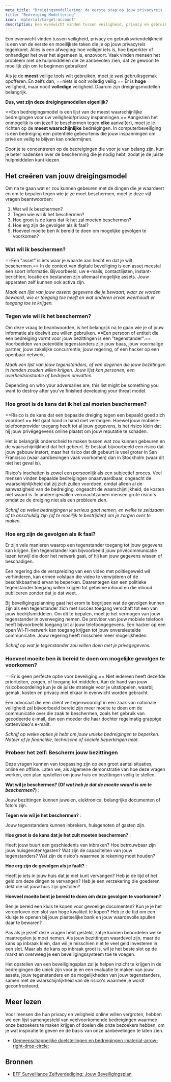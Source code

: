 ```yaml
---
meta_title: "Dreigingsmodellering: de eerste stap op jouw privacyreis - Privacy Guides"
title: "Bedreiging Modellering"
icon: 'material/target-account'
description: Een evenwicht vinden tussen veiligheid, privacy en gebruiksvriendelijkheid is een van de eerste en moeilijkste taken die je op jouw privacyreis tegenkomt.
---
```


Een evenwicht vinden tussen veiligheid, privacy en gebruiksvriendelijkheid is een van de eerste en moeilijkste taken die je op jouw privacyreis tegenkomt. Alles is een afweging: hoe veiliger iets is, hoe beperkter of onhandiger het over het algemeen is, enzovoort. Vaak vinden mensen het probleem met de hulpmiddelen die ze aanbevolen zien, dat ze gewoon te moeilijk zijn om te beginnen gebruiken!

Als je de **meest** veilige tools wilt gebruiken, moet je *veel* gebruiksgemak opofferen. En zelfs dan, ==niets is ooit volledig veilig.== Er is **hoge** veiligheid, maar nooit **volledige** veiligheid. Daarom zijn dreigingsmodellen belangrijk.

**Dus, wat zijn deze dreigingsmodellen eigenlijk?**

==Een bedreigingsmodel is een lijst van de meest waarschijnlijke bedreigingen voor uw veiligheid/privacy inspanningen.== Aangezien het onmogelijk is om jezelf te beschermen tegen **elke** aanval(er), moet je je richten op de **meest waarschijnlijke** bedreigingen. In computerbeveiliging is een bedreiging een potentiële gebeurtenis die jouw inspanningen om privé en veilig te blijven kan ondermijnen.

Door je te concentreren op de bedreigingen die voor je van belang zijn, kun je beter nadenken over de bescherming die je nodig hebt, zodat je de juiste hulpmiddelen kunt kiezen.

## Het creëren van jouw dreigingsmodel

Om na te gaan wat er zou kunnen gebeuren met de dingen die je waardeert en om te bepalen tegen wie je ze moet beschermen, moet je deze vijf vragen beantwoorden:

1. Wat wil ik beschermen?
2. Tegen wie wil ik het beschermen?
3. Hoe groot is de kans dat ik het zal moeten beschermen?
4. Hoe erg zijn de gevolgen als ik faal?
5. Hoeveel moeite ben ik bereid te doen om mogelijke gevolgen te voorkomen?

### Wat wil ik beschermen?

==Een "asset" is iets waar je waarde aan hecht en dat je wilt beschermen.== In de context van digitale beveiliging is een asset meestal een soort informatie. Bijvoorbeeld, uw e-mails, contactlijsten, instant-berichten, locatie en bestanden zijn allemaal mogelijke assets. Jouw apparaten zelf kunnen ook activa zijn.

*Maak een lijst van jouw assets: gegevens die je bewaart, waar ze worden bewaard, wie er toegang toe heeft en wat anderen ervan weerhoudt er toegang toe te krijgen.*

### Tegen wie wil ik het beschermen?

Om deze vraag te beantwoorden, is het belangrijk na te gaan wie je of jouw informatie als doelwit zou willen gebruiken. ==Een persoon of entiteit die een bedreiging vormt voor jouw bezittingen is een "tegenstander".== Voorbeelden van potentiële tegenstanders zijn jouw baas, jouw voormalige partner, jouw zakelijke concurrentie, jouw regering, of een hacker op een openbaar netwerk.

*Maak een lijst van jouw tegenstanders, of van degenen die jouw bezittingen in handen zouden willen krijgen. Jouw lijst kan personen, een overheidsinstantie of bedrijven omvatten.*

Depending on who your adversaries are, this list might be something you want to destroy after you've finished developing your threat model.

### Hoe groot is de kans dat ik het zal moeten beschermen?

==Risico is de kans dat een bepaalde dreiging tegen een bepaald goed zich voordoet.== Het gaat hand in hand met vermogen. Hoewel jouw mobiele-telefoonprovider toegang heeft tot al jouw gegevens, is het risico klein dat hij jouw privégegevens online plaatst om jouw reputatie te schaden.

Het is belangrijk onderscheid te maken tussen wat zou kunnen gebeuren en de waarschijnlijkheid dat het gebeurt. Er bestaat bijvoorbeeld een risico dat jouw gebouw instort, maar het risico dat dit gebeurt is veel groter in San Francisco (waar aardbevingen vaak voorkomen) dan in Stockholm (waar dit niet het geval is).

Risico's inschatten is zowel een persoonlijk als een subjectief proces. Veel mensen vinden bepaalde bedreigingen onaanvaardbaar, ongeacht de waarschijnlijkheid dat zij zich zullen voordoen, omdat alleen al de aanwezigheid van de bedreiging, ongeacht de waarschijnlijkheid, de kosten niet waard is. In andere gevallen veronachtzamen mensen grote risico's omdat ze de dreiging niet als een probleem zien.

*Schrijf op welke bedreigingen je serieus gaat nemen, en welke te zeldzaam of te onschuldig zijn (of te moeilijk te bestrijden) om je zorgen over te maken.*

### Hoe erg zijn de gevolgen als ik faal?

Er zijn vele manieren waarop een tegenstander toegang tot jouw gegevens kan krijgen. Een tegenstander kan bijvoorbeeld jouw privécommunicatie lezen terwijl die door het netwerk gaat, of hij kan jouw gegevens wissen of beschadigen.

Een regering die de verspreiding van een video met politiegeweld wil verhinderen, kan ermee volstaan die video te verwijderen of de beschikbaarheid ervan te beperken. Daarentegen kan een politieke tegenstander toegang willen krijgen tot geheime inhoud en die inhoud publiceren zonder dat je dat weet.

Bij beveiligingsplanning gaat het erom te begrijpen wat de gevolgen kunnen zijn als een tegenstander zich met succes toegang verschaft tot een van jouw bedrijfsmiddelen. Om dit te bepalen, moet je het vermogen van jouw tegenstander in overweging nemen. De provider van jouw mobiele telefoon heeft bijvoorbeeld toegang tot al jouw telefoongegevens. Een hacker op een open Wi-Fi-netwerk kan toegang krijgen tot jouw onversleutelde communicatie. Jouw regering heeft misschien meer mogelijkheden.

*Schrijf op wat je tegenstander zou willen doen met je privégegevens.*

### Hoeveel moeite ben ik bereid te doen om mogelijke gevolgen te voorkomen?

==Er is geen perfecte optie voor beveiliging.== Niet iedereen heeft dezelfde prioriteiten, zorgen, of toegang tot middelen. Aan de hand van jouw risicobeoordeling kun je de juiste strategie voor je uitstippelen, waarbij gemak, kosten en privacy met elkaar in evenwicht worden gebracht.

Een advocaat die een cliënt vertegenwoordigt in een zaak van nationale veiligheid zal bijvoorbeeld bereid zijn meer moeite te doen om de communicatie over die zaak te beschermen, zoals het gebruik van gecodeerde e-mail, dan een moeder die haar dochter regelmatig grappige kattenvideo's e-mailt.

*Schrijf op welke opties je hebt om jouw unieke bedreigingen te beperken. Noteer of je financiële, technische of sociale beperkingen hebt.*

### Probeer het zelf: Bescherm jouw bezittingen

Deze vragen kunnen van toepassing zijn op een groot aantal situaties, online en offline. Laten we, als algemene demonstratie van hoe deze vragen werken, een plan opstellen om jouw huis en bezittingen veilig te stellen.

**Wat wil je beschermen? (Of *wat heb je dat de moeite waard is om te beschermen?*)**
:

Jouw bezittingen kunnen juwelen, elektronica, belangrijke documenten of foto's zijn.

**Tegen wie wil je het beschermen?**
:

Jouw tegenstanders kunnen inbrekers, huisgenoten of gasten zijn.

**Hoe groot is de kans dat je het zult moeten beschermen?**
:

Heeft jouw buurt een geschiedenis van inbraken? Hoe betrouwbaar zijn jouw huisgenoten/gasten? Wat zijn de capaciteiten van jouw tegenstanders? Wat zijn de risico's waarmee je rekening moet houden?

**Hoe erg zijn de gevolgen als je faalt?**
:

Heeft je iets in jouw huis dat je niet kunt vervangen? Heb je de tijd of het geld om deze dingen te vervangen? Heb je een verzekering die goederen dekt die uit jouw huis zijn gestolen?

**Hoeveel moeite bent je bereid te doen om deze gevolgen te voorkomen?**
:

Ben je bereid een kluis te kopen voor gevoelige documenten? Kun je je het veroorloven een slot van hoge kwaliteit te kopen? Heb je de tijd om een kluisje te openen bij jouw plaatselijke bank en jouw waardevolle spullen daar te bewaren?

Pas als je jezelf deze vragen hebt gesteld, zal je kunnen beoordelen welke maatregelen je moet nemen. Als jouw bezittingen waardevol zijn, maar de kans op inbraak klein, dan wil je misschien niet te veel geld investeren in een slot. Maar als de kans op inbraak groot is, wil je het beste slot op de markt en overweeg je een beveiligingssysteem toe te voegen.

Het opstellen van een beveiligingsplan zal je helpen inzicht te krijgen in de bedreigingen die uniek zijn voor je en een evaluatie te maken van jouw assets, jouw tegenstanders en de mogelijkheden van jouw tegenstanders, samen met de waarschijnlijkheid van de risico's waarmee je wordt geconfronteerd.

## Meer lezen

Voor mensen die hun privacy en veiligheid online willen vergroten, hebben we een lijst samengesteld van veelvoorkomende bedreigingen waarmee onze bezoekers te maken krijgen of doelen die onze bezoekers hebben, om je wat inspiratie te geven en de basis van onze aanbevelingen te laten zien.

- [Gemeenschappelijke doelstellingen en bedreigingen :material-arrow-right-drop-circle:](common-threats.md)

## Bronnen

- [EFF Surveillance Zelfverdediging: Jouw Beveiligingsplan](https://ssd.eff.org/en/module/your-security-plan)
